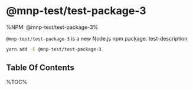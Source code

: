 # @mnp-test/test-package-3

%NPM: @mnp-test/test-package-3%

`@mnp-test/test-package-3` is a new Node.js npm package. test-description

```sh
yarn add -E @mnp-test/test-package-3
```

## Table Of Contents

%TOC%

